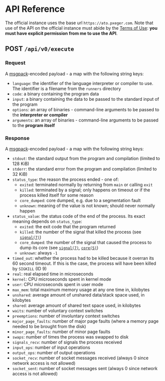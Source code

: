 # API Reference
The official instance uses the base url `https://ato.pxeger.com`. Note that use of the API on the
official instance must abide by the [Terms of Use](https://ato.pxeger.com/legal#terms-of-use):
**you must have explicit permission from me to use the API**.

## POST `/api/v0/execute`
### Request
A [msgpack]-encoded payload - a map with the following string keys:
- `language`: the identifier of the language interpreter or compiler to use. The identifier is a filename from the
  `runners` directory
- `code`: a binary containing the program data
- `input`: a binary containing the data to be passed to the standard input of the program
- `options`: an array of binaries - command-line arguments to be passed to the **interpreter or compiler**
- `arguments`: an array of binaries - command-line arguments to be passed to the **program itself**

### Response
A [msgpack]-encoded payload - a map with the following string keys:
- `stdout`: the standard output from the program and compilation (limited to 128 KiB)
- `stderr`: the standard error from the program and compilation (limited to 32 KiB)
- `status_type`: the reason the process ended - one of:
    - `exited`: terminated normally by returning from `main` or calling `exit`
    - `killed`: terminated by a signal; only happens on timeout or if the process killed itself for some reason
    - `core_dumped`: core dumped, e.g. due to a segmentation fault
    - `unknown`: meaning of the value is not known; should never normally happen
- `status_value`: the status code of the end of the process. Its exact meaning depends on `status_type`:
    - `exited`: the exit code that the program returned
    - `killed`: the number of the signal that killed the process (see [`signal(7)`])
    - `core_dumped`: the number of the signal that caused the process to dump its core (see [`signal(7)`], [`core(5)`])
    - `unknown`: always `-1`
- `timed_out`: whether the process had to be killed because it overran its 60 second timeout. If this is the case,
  the process will have been killed by `SIGKILL` (ID 9)
- `real`: real elapsed time in microseconds
- `kernel`: CPU microseconds spent in kernel mode
- `user`: CPU microseconds spent in user mode
- `max_mem`: total maximum memory usage at any one time in, kilobytes
- `unshared`: average amount of unshared data/stack space used, in kilobytes
- `shared`: average amount of shared text space used, in kilobytes
- `waits`: number of voluntary context switches
- `preemptions`: number of involuntary context switches
- `major_page_faults`: number of major page faults (where a memory page needed to be brought from the disk)
- `minor_page_faults`: number of minor page faults
- `swaps`: number of times the process was swapped to disk
- `signals_recv`: number of signals the process received
- `input_ops`: number of input operations
- `output_ops`: number of output operations
- `socket_recv`: number of socket messages received (always 0 since network access is not allowed)
- `socket_sent`: number of socket messages sent (always 0 since network access is not allowed)

[msgpack]: https://msgpack.org
[`signal(7)`]: https://man.archlinux.org/man/core/man-pages/signal.7.en
[`core(5)`]: https://man.archlinux.org/man/core/man-pages/core.5.en
